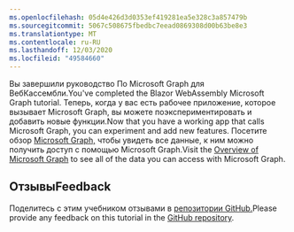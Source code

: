 ```yaml
---
ms.openlocfilehash: 05d4e426d3d0353ef419281ea5e328c3a857479b
ms.sourcegitcommit: 5067c508675fbedbc7eead0869308d00b63be8e3
ms.translationtype: MT
ms.contentlocale: ru-RU
ms.lasthandoff: 12/03/2020
ms.locfileid: "49584660"
---
```

<!-- markdownlint-disable MD002 MD041 -->

<span data-ttu-id="fe022-101">Вы завершили руководство По Microsoft Graph для ВебКассембли.</span><span class="sxs-lookup"><span data-stu-id="fe022-101">You've completed the Blazor WebAssembly Microsoft Graph tutorial.</span></span> <span data-ttu-id="fe022-102">Теперь, когда у вас есть рабочее приложение, которое вызывает Microsoft Graph, вы можете поэкспериментировать и добавить новые функции.</span><span class="sxs-lookup"><span data-stu-id="fe022-102">Now that you have a working app that calls Microsoft Graph, you can experiment and add new features.</span></span> <span data-ttu-id="fe022-103">Посетите обзор [Microsoft Graph,](/graph/overview) чтобы увидеть все данные, к ним можно получить доступ с помощью Microsoft Graph.</span><span class="sxs-lookup"><span data-stu-id="fe022-103">Visit the [Overview of Microsoft Graph](/graph/overview) to see all of the data you can access with Microsoft Graph.</span></span>

## <a name="feedback"></a><span data-ttu-id="fe022-104">Отзывы</span><span class="sxs-lookup"><span data-stu-id="fe022-104">Feedback</span></span>

<span data-ttu-id="fe022-105">Поделитесь с этим учебником отзывами в [репозитории GitHub.](https://github.com/microsoftgraph/msgraph-training-blazor-clientside)</span><span class="sxs-lookup"><span data-stu-id="fe022-105">Please provide any feedback on this tutorial in the [GitHub repository](https://github.com/microsoftgraph/msgraph-training-blazor-clientside).</span></span>
